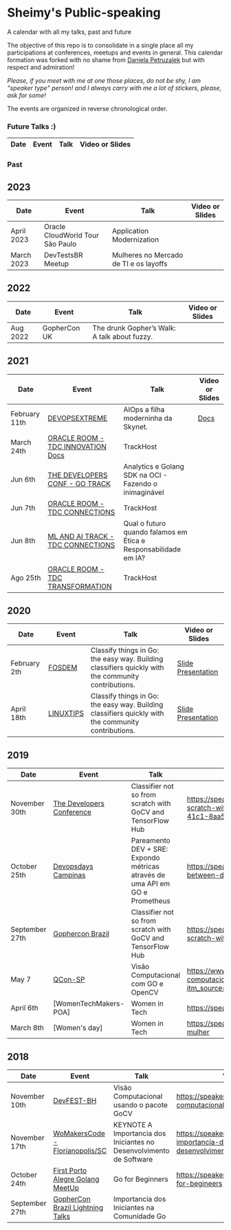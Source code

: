 # Sheimy's Public-speaking
A calendar with all my talks, past and future

The objective of this repo is to consolidate in a single place all my participations at conferences, meetups and events in general.
This calendar formation was forked with no shame from [Daniela Petruzalek](https://github.com/danicat) but with respect and admiration! 

*Please, if you meet with me at one those places, do not be shy, I am "speaker type" person! and I always carry with me a lot of stickers, please, ask for some!*

The events are organized in reverse chronological order.



### Future Talks :)

| Date      | Event          | Talk | Video or Slides |
|-----------|----------------|------|-------|

### Past

## 2023

| Date      | Event          | Talk | Video or Slides |
|-----------|----------------|------|-------|
|April 2023 |Oracle CloudWorld Tour São Paulo | Application Modernization | |
|March 2023| DevTestsBR Meetup |Mulheres no Mercado de TI e os layoffs | |


## 2022
| Date      | Event          | Talk | Video or Slides |
|-----------|----------------|------|-------|
|Aug 2022| GopherCon UK| The drunk Gopher’s Walk: A talk about fuzzy. | |


## 2021


| Date      | Event          | Talk | Video or Slides |
|-----------|----------------|------|-------|
|February 11th | [DEVOPSEXTREME](https://www.youtube.com/watch?v=O62VKQ7oPnE)| AIOps a filha moderninha da Skynet. | [Docs](https://github.com/badtuxx/DevOpsExtreme####) |
|March 24th  | [ORACLE ROOM - TDC INNOVATION](https://promo.thedevelopersconference.com.br/tdcinnovation-oracle) [Docs](https://www.oracle.com/br/news/announcement/oracle-participate-tdc-innovation-2021-03-18/) | TrackHost | 
|Jun 6th  | [THE DEVELOPERS CONF - GO TRACK](https://thedevconf.com/tdc/2020/floripaonline/trilha-go?) | Analytics e Golang SDK na OCI - Fazendo o inimaginável | 
|Jun 7th | [ORACLE ROOM - TDC CONNECTIONS](https://promo.thedevconf.com/conn22-oracle) |  TrackHost | 
|Jun 8th | [ML AND AI TRACK - TDC CONNECTIONS](https://thedevconf.com/tdc/2021/connections/trilha-inteligencia-artificial-e-machine-learning?) |  Qual o futuro quando falamos em Ética e Responsabilidade em IA? | 
|Ago 25th | [ORACLE ROOM - TDC TRANSFORMATION](https://promo.thedevconf.com/transformation-oracle) |  TrackHost | 


## 2020

| Date      | Event          | Talk | Video or Slides |
|-----------|----------------|------|-------|
| February 2th  | [FOSDEM](https://fosdem.org/2020/schedule/track/go/) | Classify things in Go: the easy way. Building classifiers quickly with the community contributions. | [Slide Presentation](https://speakerdeck.com/wdrwoman/classify-things-in-go-the-easy-way-building-classifiers-quickly-with-the-community-contributions) |
| April 18th | [LINUXTIPS](https://www.youtube.com/watch?v=2cCiO4MlzbM)| Classify things in Go: the easy way. Building classifiers quickly with the community contributions. | [Slide Presentation](https://speakerdeck.com/wdrwoman/number-ficaemcasaconf-classify-things-in-go-the-easy-way) |


## 2019

| Date     | Event          | Talk | Video or Slides |
|----------|----------------|------|-------|
| November 30th | [The Developers Conference](http://2019.gopherconbr.org/en/) | Classifier not so from scratch with GoCV and TensorFlow Hub | https://speakerdeck.com/wdrwoman/classifier-not-so-from-scratch-with-gocv-and-tensorflow-hub-04ff9d41-339a-41c1-8aa5-17274881c437|
| October 25th  | [Devopsdays Campinas](https://devopsdays.org/events/2019-campinas/welcome/) | Pareamento DEV + SRE: Expondo métricas através de uma API em GO e Prometheus | https://speakerdeck.com/wdrwoman/culture-of-pairing-between-dev-plus-sre |
| September 27th | [Gophercon Brazil](http://2019.gopherconbr.org/en/) | Classifier not so from scratch with GoCV and TensorFlow Hub | https://speakerdeck.com/wdrwoman/classifier-not-so-from-scratch-with-gocv-and-tensorflow-hub|
| May 7   | [QCon-SP](https://qconsp.com/speakers/sp2019) | Visão Computacional com GO e OpenCV | https://www.infoq.com/br/presentations/visao-computacional-com-go-e-opencv/?itm_source=infoq&itm_campaign=user_page&itm_medium=link | |
| April 6th | [WomenTechMakers-POA] | Women in Tech | https://speakerdeck.com/wdrwoman/women-tech-makers |
| March 8th | [Women's day] | Women in Tech | https://speakerdeck.com/wdrwoman/bate-papo-dia-da-mulher |

 
## 2018


| Date     | Event          | Talk | Video or Slides |
|----------|----------------|------|-------|
| November 10th   | [DevFEST-BH](https://www.devfestbh.com/) | Visão Computacional usando o pacote GoCV |  https://speakerdeck.com/wdrwoman/visao-computacional-usando-o-pacote-gocv|
| November 17th | [WoMakersCode - Florianopolis/SC](https://www.sympla.com.br/womakerscode-summit-florianopolis__366881) |KEYNOTE A Importancia dos Iniciantes no Desenvolvimento de Software  | https://speakerdeck.com/wdrwoman/a-importancia-dos-primeiros-passos-no-desenvolvimento-de-software |
| October 24th | [First Porto Alegre Golang MeetUp](https://www.meetup.com/pt-BR/Porto-Alegre-GOlang-Meetup/881) |Go for Beginners | https://speakerdeck.com/wdrwoman/go-for-begineers |
| September 27th | [GopherCon Brazil Lightning Talks](https://2018.gopherconbr.org/) |Importancia dos Iniciantes na Comunidade Go| 








